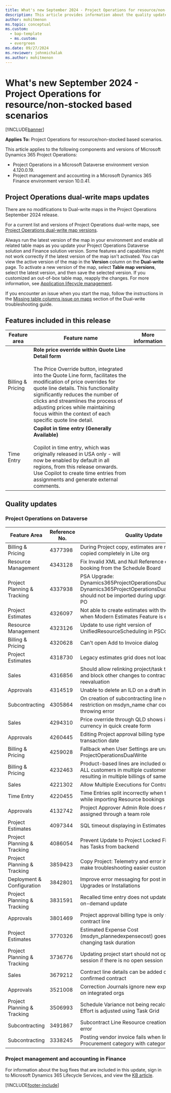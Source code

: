 ```yaml
---
title: What's new September 2024 - Project Operations for resource/non-stocked based scenarios
description: This article provides information about the quality updates that are available in the Sep 2024 release of Microsoft Dynamics 365 Project Operations for resource/non-stocked based scenarios.
author: mohitmenon
ms.topic: conceptual
ms.custom: 
  - bap-template
  - ms.custom:
  - evergreen
ms.date: 09/27/2024
ms.reviewer: johnmichalak
ms.author: mohitmenon
---
```


# What's new September 2024 - Project Operations for resource/non-stocked based scenarios

[!INCLUDE[banner](../includes/banner.md)]

**Applies To:**  Project Operations for resource/non-stocked based scenarios.

This article applies to the following components and versions of Microsoft Dynamics 365 Project Operations:

- Project Operations in a Microsoft Dataverse environment version 4.120.0.19.
- Project management and accounting in a Microsoft Dynamics 365 Finance environment version 10.0.41.

## Project Operations dual-write maps updates

There are no modifications to Dual-write maps in the Project Operations September 2024 release.

For a current list and versions of Project Operations dual-write maps, see [Project Operations dual-write map versions](../environment/resource-dual-write-maps.md).

Always run the latest version of the map in your environment and enable all related table maps as you update your Project Operations Dataverse solution and Finance solution version. Some features and capabilities might not work correctly if the latest version of the map isn't activated. You can view the active version of the map in the **Version** column on the **Dual-write** page. To activate a new version of the map, select **Table map versions**, select the latest version, and then save the selected version. If you customized an out-of-box table map, reapply the changes. For more information, see [Application lifecycle management](/dynamics365/fin-ops-core/dev-itpro/data-entities/dual-write/app-lifecycle-management).

If you encounter an issue when you start the map, follow the instructions in the [Missing table columns issue on maps](/dynamics365/fin-ops-core/dev-itpro/data-entities/dual-write/dual-write-troubleshooting-finops-upgrades#missing-table-columns-issue-on-maps) section of the Dual-write troubleshooting guide.


## Features included in this release

| **Feature area** | **Feature name** | **More information** |
| --- | --- | --- |
| Billing & Pricing |**Role price override within Quote Line Detail form** <br><br> The Price Override button, integrated into the Quote Line form, facilitates the modification of price overrides for quote line details. This functionality significantly reduces the number of clicks and streamlines the process of adjusting prices while maintaining focus within the context of each specific quote line detail.| |
| Time Entry |**Copilot in time entry (Generally Available)** <br><br> Copilot in time entry, which was originally released in USA only - will now be enabled by default in all regions, from this release onwards. Use Copilot to create time entries from assignments and generate external comments.| |

## Quality updates

### Project Operations on Dataverse

| **Feature Area** | **Reference No.** | **Quality Update** |
| --- | --- | --- |
|Billing & Pricing|	4377398|	During Project copy, estimates are not getting copied completely in Lite org|
|Resource Management|	4343128|	Fix Invalid XML and Null Reference errors when booking from the Schedule Board|
|Project Planning & Tracking|	4337938|	PSA Upgrade: Dynamics365ProjectOperationsDualWrite and Dynamics365ProjectOperationsDualWriteEntityMaps should not be imported during upgrade from PSA to PO|
|Project Estimates|	4326097|	Not able to create estimates with the future dates when Modern Estimates Feature is enabled.|
|Resource Management|	4323126|	Update to use right version of UnifiedResourceScheduling in PSCore|
|Billing & Pricing|	4320628|	Can't open Add to Invoice dialog|
|Project Estimates|	4318730|	Legacy estimates grid does not load|
|Sales|	4316856|	Should allow relinking project/task to contract line and block other changes to contract line during reevaluation|
|Approvals|	4314519|	Unable to delete an ILD on a draft invoice|
|Subcontracting|	4305864|	On creation of subcontracting line resource, restriction on msdyn_name char count>100 throwing error|
|Sales|	4294310|	Price override through QLD shows incorrect currency in quick create form|
|Approvals|	4260445|	Editing Project approval billing type alters journal line transaction date|
|Billing & Pricing|	4259028|	Fallback when User Settings are unavailable in ProjectOperationsDualWrite|
|Billing & Pricing|	4232463|	Product-based lines are included on invoices for ALL customers in multiple customer scenario and resulting in multiple billings of same product, etc|
|Sales|	4221302|	Allow Multiple Executions for Contract Confirmation|
|Time Entry|	4220455|	Time Entries split incorrectly when the days overlap while importing Resource bookings|
|Approvals|	4132742|	Project Approver Admin Role does not work when assigned through a team role|
|Project Estimates|	4097344|	SQL timeout displaying in Estimates Tab|
|Project Planning & Tracking|	4086054|	Prevent Update to Project Locked Fields if Project has Tasks from backend|
|Project Planning & Tracking|	3859423|	Copy Project: Telemetry and error improvements to make troubleshooting easier customers|
|Deployment & Configuration|	3842801|	Improve error messaging for post import during Upgrades or Installations|
|Project Planning & Tracking|	3831591|	Recalled time entry does not update in WBS with on-demand update|
|Approvals|	3801469|	Project approval billing type is only set with linked contract line|
|Project Estimates|	3770326|	Estimated Expense Cost (msdyn_plannedexpensecost) goes negative when changing task duration|
|Project Planning & Tracking|	3736776|	Updating project start should not open project session if there is no open session|
|Sales|	3679212|	Contract line details can be added or updated on a confirmed contract|
|Approvals|	3521008|	Correction Journals ignore new expense category on integrated orgs|
|Project Planning & Tracking|	3506993|	Schedule Variance not being recalculated after task Effort is adjusted using Task Grid|
|Subcontracting|	3491867|	Subcontract Line Resource creation leads to script error|
|Subcontracting|	3338245|	Posting vendor invoice fails when lines include Procurement category with category type Item |

### Project management and accounting in Finance

For information about the bug fixes that are included in this update, sign in to Microsoft Dynamics 365 Lifecycle Services, and view the [KB article](https://fix.lcs.dynamics.com/Issue/Details?kb=0&bugId=952752&dbType=3&qc=3b907b83fa0fe10ada99211e89737ca71d07b749a67c0a42302cca6fa39b1a5a).

[!INCLUDE[footer-include](../includes/footer-banner.md)]


